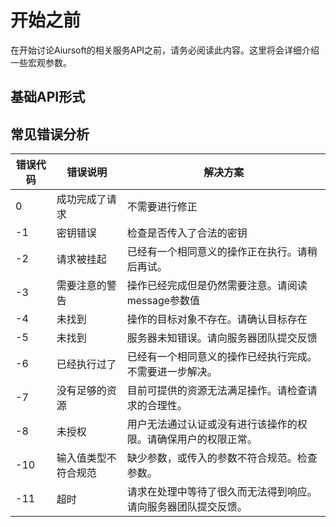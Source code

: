 # 开始之前

在开始讨论Aiursoft的相关服务API之前，请务必阅读此内容。这里将会详细介绍一些宏观参数。

## 基础API形式

## 常见错误分析

| 错误代码        | 错误说明    |  解决方案  |
|--|--|--|
|0|  成功完成了请求  |   不需要进行修正
|-1|   密钥错误  | 检查是否传入了合法的密钥
|-2|   请求被挂起  | 已经有一个相同意义的操作正在执行。请稍后再试。
|-3|   需要注意的警告  | 操作已经完成但是仍然需要注意。请阅读message参数值
|-4|   未找到  | 操作的目标对象不存在。请确认目标存在
|-5|   未找到  | 服务器未知错误。请向服务器团队提交反馈
|-6|   已经执行过了  | 已经有一个相同意义的操作已经执行完成。不需要进一步解决。
|-7|   没有足够的资源 | 目前可提供的资源无法满足操作。请检查请求的合理性。
|-8|   未授权 | 用户无法通过认证或没有进行该操作的权限。请确保用户的权限正常。
|-10|  输入值类型不符合规范 | 缺少参数，或传入的参数不符合规范。检查参数。
|-11|  超时 | 请求在处理中等待了很久而无法得到响应。请向服务器团队提交反馈。
